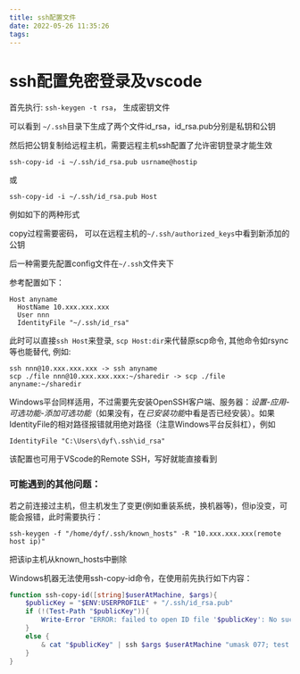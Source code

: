 ```yaml
---
title: ssh配置文件
date: 2022-05-26 11:35:26
tags:
---
```


# ssh配置免密登录及vscode

首先执行: `ssh-keygen -t rsa`， 生成密钥文件  

可以看到 `~/.ssh`目录下生成了两个文件id_rsa，id_rsa.pub分别是私钥和公钥 

然后把公钥复制给远程主机，需要远程主机ssh配置了允许密钥登录才能生效

```shell
ssh-copy-id -i ~/.ssh/id_rsa.pub usrname@hostip 
```

或

```shell
ssh-copy-id -i ~/.ssh/id_rsa.pub Host
```

例如如下的两种形式


copy过程需要密码， 可以在远程主机的`~/.ssh/authorized_keys`中看到新添加的公钥

后一种需要先配置config文件在`~/.ssh`文件夹下  

参考配置如下：

```
Host anyname
  HostName 10.xxx.xxx.xxx
  User nnn
  IdentityFile "~/.ssh/id_rsa"
```

此时可以直接`ssh Host`来登录, `scp Host:dir`来代替原scp命令, 其他命令如rsync等也能替代, 例如:

```shell
ssh nnn@10.xxx.xxx.xxx -> ssh anyname
scp ./file nnn@10.xxx.xxx.xxx:~/sharedir -> scp ./file anyname:~/sharedir
```

Windows平台同样适用，不过需要先安装OpenSSH客户端、服务器：*设置-应用-可选功能-添加可选功能*（如果没有，在*已安装功能*中看是否已经安装）。如果IdentityFile的相对路径报错就用绝对路径（注意Windows平台反斜杠），例如

```
IdentityFile "C:\Users\dyf\.ssh\id_rsa" 
```

该配置也可用于VScode的Remote SSH，写好就能直接看到

### 可能遇到的其他问题：

若之前连接过主机，但主机发生了变更(例如重装系统，换机器等)，但ip没变，可能会报错，此时需要执行：  

```shell
ssh-keygen -f "/home/dyf/.ssh/known_hosts" -R "10.xxx.xxx.xxx(remote host ip)"
```

把该ip主机从known_hosts中删除

Windows机器无法使用ssh-copy-id命令，在使用前先执行如下内容：
```powershell
function ssh-copy-id([string]$userAtMachine, $args){   
    $publicKey = "$ENV:USERPROFILE" + "/.ssh/id_rsa.pub"
    if (!(Test-Path "$publicKey")){
        Write-Error "ERROR: failed to open ID file '$publicKey': No such file"            
    }
    else {
        & cat "$publicKey" | ssh $args $userAtMachine "umask 077; test -d .ssh || mkdir .ssh ; cat >> .ssh/authorized_keys || exit 1"      
    }
}
```